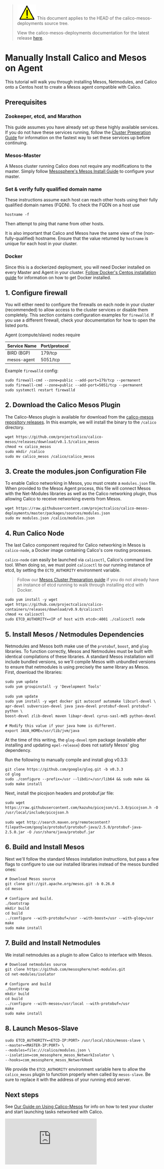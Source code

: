 <!--- master only -->
> ![warning](images/warning.png) This document applies to the HEAD of the calico-mesos-deployments source tree.
>
> View the calico-mesos-deployments documentation for the latest release [here](https://github.com/projectcalico/calico-mesos-deployments/blob/0.26.0%2B1/README.md).
<!--- else
> You are viewing the calico-mesos-deployments documentation for release **release**.
<!--- end of master only -->

# Manually Install Calico and Mesos on Agent
This tutorial will walk you through installing Mesos, Netmodules, and Calico onto a Centos host to create a Mesos agent compatible with Calico.

## Prerequisites
### Zookeeper, etcd, and Marathon
This guide assumes you have already set up these highly available services. If you do not have these services running, follow the [Cluster Preperation Guide](MesosClusterPreparation.md) for information on the fastest way to set these services up before continuing.

### Mesos-Master
A Mesos cluster running Calico does not require any modifications to the master. Simply follow [Mesosphere's Mesos Install Guide](https://mesosphere.com/downloads/) to configure your master.

### Set & verify fully qualified domain name
These instructions assume each host can reach other hosts using their fully qualified domain names (FQDN).  To check the FQDN on a host use

```
hostname -f
```
Then attempt to ping that name from other hosts.

It is also important that Calico and Mesos have the same view of the (non-fully-qualified) hostname.  Ensure that the value returned by `hostname` is unique for each host in your cluster.

### Docker
Since this is a dockerized deployment, you will need Docker installed on every Master and Agent in your cluster.
[Follow Docker's Centos installation guide](https://docs.docker.com/engine/installation/centos/) for information on how to get Docker installed.


## 1. Configure firewall
You will either need to configure the firewalls on each node in your cluster (recommended) to allow access to the cluster services or disable them completely.  This section contains configuration examples for `firewalld`.  If you use a different firewall, check your documentation for how to open the listed ports.

Agent (compute/slave) nodes require

| Service Name | Port/protocol     |
|--------------|-------------------|
| BIRD (BGP)   | 179/tcp           |
| mesos-agent  | 5051/tcp          |

Example `firewalld` config:

```
sudo firewall-cmd --zone=public --add-port=179/tcp --permanent
sudo firewall-cmd --zone=public --add-port=5051/tcp --permanent
sudo systemctl restart firewalld
```

## 2. Download the Calico Mesos Plugin
The Calico-Mesos plugin is available for download from the [calico-mesos repository releases](https://github.com/projectcalico/calico-mesos/releases). In this example, we will install the binary to the `/calico` directory.

```
wget https://github.com/projectcalico/calico-mesos/releases/download/v0.1.5/calico_mesos
chmod +x calico_mesos
sudo mkdir /calico
sudo mv calico_mesos /calico/calico_mesos
```
## 3. Create the modules.json Configuration File
To enable Calico networking in Mesos, you must create a `modules.json` file. When provided to the Mesos Agent process, this file will connect Mesos with the Net-Modules libraries as well as the Calico networking plugin, thus allowing Calico to 
receive networking events from Mesos.

```
wget https://raw.githubusercontent.com/projectcalico/calico-mesos-deployments/master/packages/sources/modules.json
sudo mv modules.json /calico/modules.json
```

## 4. Run Calico Node
The last Calico component required for Calico networking in Mesos is `calico-node`, a Docker image containing Calico's core routing processes.
 
`calico-node` can easily be launched via `calicoctl`, Calico's command line tool. When doing so, we must point `calicoctl` to our running instance of etcd, by setting the `ECTD_AUTHORITY` environment variable.

> Follow our [Mesos Cluster Preparation guide](MesosClusterPreparation.md#Install) if you do not already have an instance of etcd running to walk through installing etcd with Docker.

```
sudo yum install -y wget
wget https://github.com/projectcalico/calico-containers/releases/download/v0.9.0/calicoctl
chmod +x calicoctl
sudo ETCD_AUTHORITY=<IP of host with etcd>:4001 ./calicoctl node
```

## 5. Install Mesos / Netmodules Dependencies
Netmodules and Mesos both make use of the `protobuf`, `boost`, and `glog` libraries. To function correctly, Mesos and Netmodules must be built with identical compilations of these libraries. A standard Mesos installation will include bundled versions, so we'll compile Mesos with unbundled versions to ensure that netmodules is using precisely the same library as Mesos. First, download the libraries:

```
sudo yum update
sudo yum groupinstall -y 'Development Tools'

sudo yum update
sudo yum install -y wget docker git autoconf automake libcurl-devel \
apr-devel subversion-devel java java-devel protobuf-devel protobuf-python \
boost-devel zlib-devel maven libapr-devel cyrus-sasl-md5 python-devel

# Modify this value if your java home is different.
export JAVA_HOME=/usr/lib/jvm/java
```

At the time of this writing, the `glog-devel` rpm package (available after installing and updating `epel-release`) does not satisfy Mesos' glog dependency.

Run the following to manually compile and install glog v0.3.3:
```
git clone https://github.com/google/glog.git -b v0.3.3
cd glog
sudo ./configure --prefix=/usr --libdir=/usr/lib64 && sudo make && sudo make install
```
Next, install the picojson headers and protobuf.jar file:

```
sudo wget https://raw.githubusercontent.com/kazuho/picojson/v1.3.0/picojson.h -O /usr/local/include/picojson.h

sudo wget http://search.maven.org/remotecontent?filepath=com/google/protobuf/protobuf-java/2.5.0/protobuf-java-2.5.0.jar -O /usr/share/java/protobuf.jar
```

## 6. Build and Install Mesos
Next we'll follow the standard Mesos installation instructions, but pass a few flags to configure to use our installed libraries instead of the mesos bundled ones:

```
# Download Mesos source
git clone git://git.apache.org/mesos.git -b 0.26.0
cd mesos

# Configure and build.
./bootstrap
mkdir build
cd build
../configure --with-protobuf=/usr --with-boost=/usr --with-glog=/usr
make
sudo make install
```

## 7. Build and Install Netmodules
We install netmodules as a plugin to allow Calico to interface with Mesos.

```
# Download netmodules source
git clone https://github.com/mesosphere/net-modules.git
cd net-modules/isolator

# Configure and build
./bootstrap
mkdir build
cd build
../configure --with-mesos=/usr/local --with-protobuf=/usr
make
sudo make install
```

## 8. Launch Mesos-Slave

```
sudo ETCD_AUTHORITY=<ETCD-IP:PORT> /usr/local/sbin/mesos-slave \
--master=<MASTER-IP:PORT> \
--modules=file:///calico/modules.json \
--isolation=com_mesosphere_mesos_NetworkIsolator \
--hooks=com_mesosphere_mesos_NetworkHook
```
We provide the `ETCD_AUTHORITY` environment variable here to allow the  `calico_mesos` plugin to function properly when called by `mesos-slave`. Be sure to replace it with the address of your running etcd server.

## Next steps
See [Our Guide on Using Calico-Mesos](UsingCalicoMesos.md) for info on how to test your cluster and start launching tasks networked with Calico.

[![Analytics](https://calico-ga-beacon.appspot.com/UA-52125893-3/calico-containers/docs/mesos/ManualInstallCalicoMesos.md?pixel)](https://github.com/igrigorik/ga-beacon)

